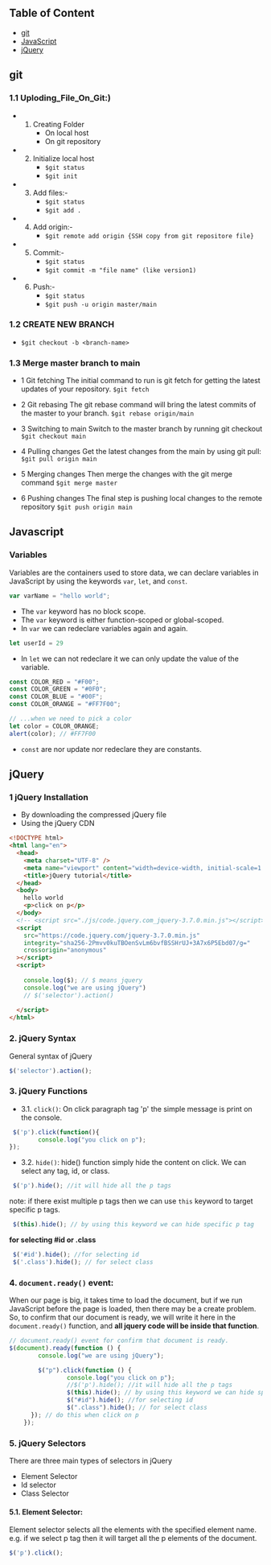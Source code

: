## Table of Content
- [git](#git)
- [JavaScript](#javascript)
- [jQuery](#jquery)
## git
### 1.1 Uploding_File_On_Git:)

- 1. Creating Folder
        - On local host
        - On git repository

- 2. Initialize local host
        - ```$git status```
        - ```$git init```

- 3. Add files:-
        - ```$git status```
        - ```$git add .```

- 4. Add origin:-
        - ```$git remote add origin {SSH copy from git repositore file}```

- 5. Commit:-
        - ```$git status```
        - ```$git commit -m "file name" (like version1)```

- 6. Push:-
        - ```$git status```
        - ```$git push -u origin master/main```

### 1.2 CREATE NEW BRANCH
- ```$git checkout -b <branch-name>```

### 1.3 Merge master branch to main
- 1 Git fetching
  The initial command to run is git fetch for getting the latest updates of your repository.
  ```$git fetch```

- 2 Git rebasing
  The git rebase command will bring the latest commits of the master to your branch.
  ```$git rebase origin/main```

- 3 Switching to main
  Switch to the master branch by running git checkout
  ```$git checkout main```

- 4 Pulling changes
  Get the latest changes from the main by using git pull:
  ```$git pull origin main```

- 5 Merging changes
  Then merge the changes with the git merge command
  ```$git merge master```

- 6 Pushing changes
  The final step is pushing local changes to the remote repository
  ```$git push origin main```

## Javascript
### Variables
Variables are the containers used to store data, we can declare variables in JavaScript by using the keywords `var`, `let`, and `const`.
``` js
var varName = "hello world";
```
- The `var` keyword has no block scope.
- The `var` keyword is either function-scoped or global-scoped.
- In `var`  we can redeclare variables again and again.

``` js 
let userId = 29
```
- In `let` we can not redeclare it we can only update the value of the variable.

``` js 
const COLOR_RED = "#F00";
const COLOR_GREEN = "#0F0";
const COLOR_BLUE = "#00F";
const COLOR_ORANGE = "#FF7F00";

// ...when we need to pick a color
let color = COLOR_ORANGE;
alert(color); // #FF7F00
```

- `const` are nor update nor redeclare they are constants.

## jQuery
### 1 jQuery Installation
- By downloading the compressed jQuery file
- Using the jQuery CDN
``` html
<!DOCTYPE html>
<html lang="en">
  <head>
    <meta charset="UTF-8" />
    <meta name="viewport" content="width=device-width, initial-scale=1.0" />
    <title>jQuery tutorial</title>
  </head>
  <body>
    hello world
    <p>click on p</p>
  </body>
  <!-- <script src="./js/code.jquery.com_jquery-3.7.0.min.js"></script> -->
  <script
    src="https://code.jquery.com/jquery-3.7.0.min.js"
    integrity="sha256-2Pmvv0kuTBOenSvLm6bvfBSSHrUJ+3A7x6P5Ebd07/g="
    crossorigin="anonymous"
  ></script>
  <script>
  
    console.log($); // $ means jquery
    console.log("we are using jQuery")
    // $('selector').action()
  
  </script>
</html>

```

### 2. jQuery Syntax
General syntax of jQuery
``` js
$('selector').action();
```

### 3. jQuery Functions
- 3.1. `click()`:
On click paragraph tag 'p' the simple message is print on the console.
``` js
 $('p').click(function(){
        console.log("you click on p");
});
```

- 3.2. `hide()`: hide() function simply hide the content on click. We can select any tag, id, or class.
``` js
 $('p').hide(); //it will hide all the p tags
```
note: if there exist multiple p tags then we can use `this` keyword to target specific p tags.

``` js
 $(this).hide(); // by using this keyword we can hide specific p tag 
```
**for selecting #id or .class**
``` js
 $('#id').hide(); //for selecting id
 $('.class').hide(); // for select class
```

### 4. **`document.ready()`** event:
When our page is big, it takes time to load the document, but if we run JavaScript before the page is loaded, then there may be a create problem. So, to confirm that our document is ready, we will write it here in the `document.ready()` function, and **all jquery code will be inside that function**.
``` js
// document.ready() event for confirm that document is ready.
$(document).ready(function () {
        console.log("we are using jQuery");

        $("p").click(function () {
                console.log("you click on p");
                //$('p').hide(); //it will hide all the p tags
                $(this).hide(); // by using this keyword we can hide specific p tag
                $("#id").hide(); //for selecting id
                $(".class").hide(); // for select class
      }); // do this when click on p
    });
```

### 5. jQuery Selectors
There are three main types of selectors in jQuery
- Element Selector
- Id selector
- Class Selector

#### 5.1. Element Selector:
Element selector selects all the elements with the specified element name. e.g. if we select p tag then it will target all the p elements of the document.
``` js
$('p').click();
```

